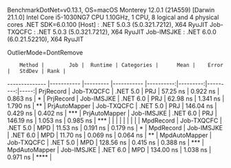 
BenchmarkDotNet=v0.13.1, OS=macOS Monterey 12.0.1 (21A559) [Darwin 21.1.0]
Intel Core i5-1030NG7 CPU 1.10GHz, 1 CPU, 8 logical and 4 physical cores
.NET SDK=6.0.100
  [Host]     : .NET 5.0.3 (5.0.321.7212), X64 RyuJIT
  Job-TXQCFC : .NET 5.0.3 (5.0.321.7212), X64 RyuJIT
  Job-IMSJKE : .NET 6.0.0 (6.0.21.52210), X64 RyuJIT

OutlierMode=DontRemove  

        Method |        Job |  Runtime | Categories |      Mean |    Error |   StdDev | Rank |
-------------- |----------- |--------- |----------- |----------:|---------:|---------:|-----:|
     PrjRecord | Job-TXQCFC | .NET 5.0 |        PRJ |  57.25 ns | 0.922 ns | 0.863 ns |    * |
     PrjRecord | Job-IMSJKE | .NET 6.0 |        PRJ |  62.98 ns | 1.341 ns | 1.790 ns |   ** |
 PrjAutoMapper | Job-TXQCFC | .NET 5.0 |        PRJ | 146.04 ns | 0.429 ns | 0.402 ns |  *** |
 PrjAutoMapper | Job-IMSJKE | .NET 6.0 |        PRJ | 146.19 ns | 1.053 ns | 0.985 ns |  *** |
               |            |          |            |           |          |          |      |
     MpdRecord | Job-TXQCFC | .NET 5.0 |        MPD |  11.53 ns | 0.191 ns | 0.179 ns |    * |
     MpdRecord | Job-IMSJKE | .NET 6.0 |        MPD |  11.70 ns | 0.069 ns | 0.064 ns |   ** |
 MpdAutoMapper | Job-TXQCFC | .NET 5.0 |        MPD | 128.56 ns | 0.415 ns | 0.388 ns |  *** |
 MpdAutoMapper | Job-IMSJKE | .NET 6.0 |        MPD | 134.00 ns | 1.038 ns | 0.971 ns | **** |
